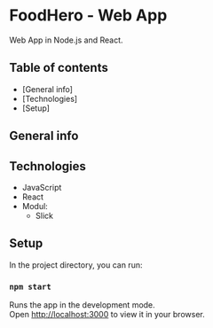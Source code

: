 # FoodHero - Web App

Web App in Node.js and React.

## Table of contents
* [General info]
* [Technologies]
* [Setup]

## General info

## Technologies
* JavaScript
* React
* Modul:
    * Slick
## Setup
In the project directory, you can run:
### `npm start`

Runs the app in the development mode.\
Open [http://localhost:3000](http://localhost:3000) to view it in your browser.


